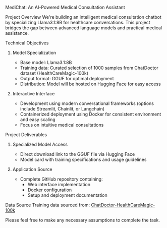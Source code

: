 MediChat: An AI-Powered Medical Consultation Assistant

Project Overview
We're building an intelligent medical consultation chatbot by specializing Llama3.1:8B for healthcare conversations. This project bridges the gap between advanced language models and practical medical assistance.

Technical Objectives
1. Model Specialization
   - Base model: Llama3.1:8B
   - Training data: Curated selection of 1000 samples from ChatDoctor dataset (HealthCareMagic-100k)
   - Output format: GGUF for optimal deployment
   - Distribution: Model will be hosted on Hugging Face for easy access

2. Interactive Interface
   - Development using modern conversational frameworks (options include Streamlit, Chainlit, or Langchain)
   - Containerized deployment using Docker for consistent environment and easy scaling
   - Focus on intuitive medical consultations

Project Deliverables
1. Specialized Model Access
   - Direct download link to the GGUF file via Hugging Face
   - Model card with training specifications and usage guidelines

2. Application Source
   - Complete GitHub repository containing:
     - Web interface implementation
     - Docker configuration
     - Setup and deployment documentation

Data Source
Training data sourced from: [ChatDoctor-HealthCareMagic-100k](https://huggingface.co/datasets/lavita/ChatDoctor-HealthCareMagic-100k)

Please feel free to make any necessary assumptions to complete the task.